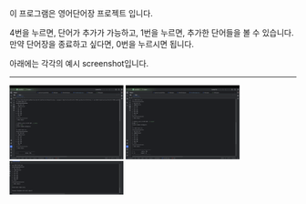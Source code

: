 이 프로그램은 영어단어장 프로젝트 입니다. 

4번을 누르면, 단어가 추가가 가능하고, 
1번을 누르면, 추가한 단어들을 볼 수 있습니다. 
만약 단어장을 종료하고 싶다면, 0번을 누르시면 됩니다.


아래에는 각각의 예시 screenshot입니다. 

----------------------------------------------------------
<img width = "200" src="https://github.com/hzlloni/javaCRUD/blob/master/Screenshot/screenshot1.png?raw=true">
<img width = "200" src="https://github.com/hzlloni/javaCRUD/blob/master/Screenshot/screenshot2.png?raw=true">
<img width = "200" src="https://github.com/hzlloni/javaCRUD/blob/master/Screenshot/screenshot3.png?raw=true">
